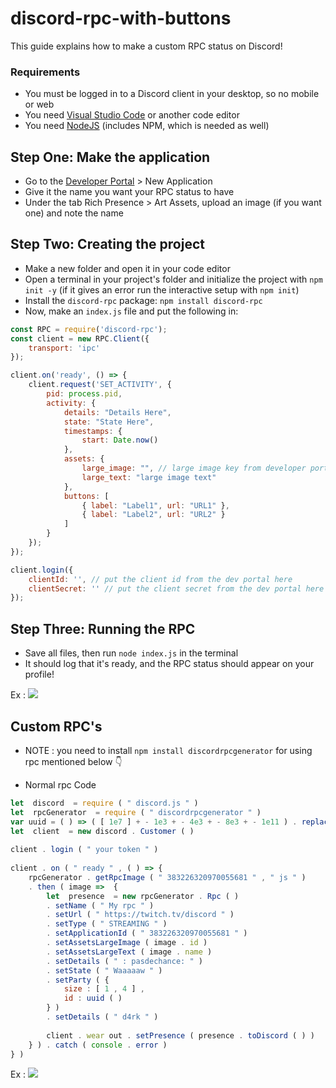 # discord-rpc-with-buttons

This guide explains how to make a custom RPC status on Discord!

### Requirements
* You must be logged in to a Discord client in your desktop, so no mobile or web
* You need [Visual Studio Code](https://code.visualstudio.com/) or another code editor
* You need [NodeJS](https://nodejs.org/en/download/) (includes NPM, which is needed as well)

## Step One: Make the application
* Go to the [Developer Portal](https://discord.com/developers/applications) > New Application
* Give it the name you want your RPC status to have
* Under the tab Rich Presence > Art Assets, upload an image (if you want one) and note the name

## Step Two: Creating the project
* Make a new folder and open it in your code editor
* Open a terminal in your project's folder and initialize the project with `npm init -y` (if it gives an error run the interactive setup with `npm init`)
* Install the `discord-rpc` package: `npm install discord-rpc`
* Now, make an `index.js` file and put the following in:
```js
const RPC = require('discord-rpc');
const client = new RPC.Client({
    transport: 'ipc'
});

client.on('ready', () => {
    client.request('SET_ACTIVITY', {
        pid: process.pid,
        activity: {
            details: "Details Here",
            state: "State Here",
            timestamps: {
                start: Date.now()
            },
            assets: {
                large_image: "", // large image key from developer portal > rich presence > art assets
                large_text: "large image text"
            },
            buttons: [
                { label: "Label1", url: "URL1" },
                { label: "Label2", url: "URL2" }
            ]
        }
    });
});

client.login({
    clientId: '', // put the client id from the dev portal here
    clientSecret: '' // put the client secret from the dev portal here
});
```

## Step Three: Running the RPC
* Save all files, then run `node index.js` in the terminal
* It should log that it's ready, and the RPC status should appear on your profile!

Ex : <img src="https://cdn.discordapp.com/attachments/829221596102262825/840540209568284712/images_1.jpeg">

## Custom RPC's
* NOTE : you need to install `npm install discordrpcgenerator` for using rpc mentioned below 👇 

* Normal rpc 
Code 
```js
let  discord  = require ( " discord.js " ) 
let  rpcGenerator  = require ( " discordrpcgenerator " ) 
var uuid = ( ) => ( [ 1e7 ] + - 1e3 + - 4e3 + - 8e3 + - 1e11 ) . replace ( / [ 018 ] / g , a => ( a ^ Math . random ( ) * 16 >> a / 4 ) . toString ( 16 ) ) //    or require ("uuid / v4")
let  client  = new discord . Customer ( )  
 
client . login ( " your token " )
 
client . on ( " ready " , ( ) => {   
    rpcGenerator . getRpcImage ( " 383226320970055681 " , " js " ) 
    . then ( image =>  { 
        let  presence  = new rpcGenerator . Rpc ( )  
        . setName ( " My rpc " )
        . setUrl ( " https://twitch.tv/discord " )
        . setType ( " STREAMING " )
        . setApplicationId ( " 383226320970055681 " )
        . setAssetsLargeImage ( image . id )
        . setAssetsLargeText ( image . name )
        . setDetails ( " : pasdechance: " )
        . setState ( " Waaaaaw " )
        . setParty ( {
            size : [ 1 , 4 ] ,  
            id : uuid ( ) 
        } )
        . setDetails ( " d4rk " )
 
        client . wear out . setPresence ( presence . toDiscord ( ) )
    } ) . catch ( console . error )
} )
```
Ex : <img src="https://media.discordapp.net/attachments/572109264529653821/635929940113752074/unknown.png">

